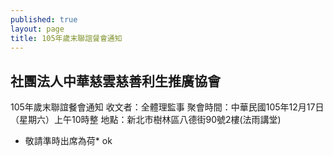 ```yaml
---
published: true
layout: page
title: 105年歲末聯誼餐會通知
---
```

## 社團法人中華慈雲慈善利生推廣協會
105年歲末聯誼餐會通知
收文者：全體理監事
聚會時間：中華民國105年12月17日（星期六）上午10時整
地點：新北市樹林區八德街90號2樓(法雨講堂)
* 敬請準時出席為荷* ok
